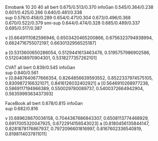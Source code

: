 
Emobank         10                            20                  40                     all
bert                                                                               0.675/0.513/0.370
infoGan     0.545/0.364/0.238         0.601/0.425/0.266     0.640/0.481/0.338        
sup         0.576/0.458/0.289         0.654/0.471/0.304     0.673/0.496/0.368      0.670/0.522/0.379
smi-sup     0.644/0.474/0.328         0.685/0.489/0.337     0.695/0.517/0.387


v  [0.6649111082596946, 0.6503420465200866, 0.6756323794938994, 0.6624716755072197, 0.6630132956525187]

a  [0.5313600650286054, 0.5129441613463476, 0.5195757986902586, 0.5120408970904301, 0.5318277357262101]






CVAT                 all
bert              0.839/0.545
infoGan                              
sup               0.840/0.561       
v [0.8487640677666354, 0.8264856639593552, 0.8522337974575105, 0.8309872166321071, 0.8416126032402921]
a [0.5646910268977238, 0.5869117194966389, 0.550029780089737, 0.5400372664942904, 0.5635999363437393]




FaceBook          all
bert            0.678/0.815
infoGan    
sup             0.682/0.816

v [0.689628670036158, 0.7044367686843307, 0.6508113774468929, 0.6917005320047925, 0.6722914156543023]
a [0.8180456135844147, 0.8281878176867937, 0.7972096601816997, 0.8167602336540819, 0.8198114037811011]






